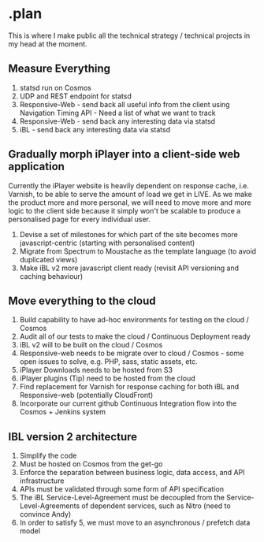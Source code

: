 .plan
=====

This is where I make public all the technical strategy / technical projects in my head at the moment.

Measure Everything
------------------

1. statsd run on Cosmos
2. UDP and REST endpoint for statsd
3. Responsive-Web - send back all useful info from the client using Navigation Timing API - Need a list of what we want to track
4. Responsive-Web - send back any interesting data via statsd
5. iBL - send back any interesting data via statsd

Gradually morph iPlayer into a client-side web application
----------------------------------------------------------
Currently the iPlayer website is heavily dependent on response cache, i.e. Varnish, to be able to serve the amount of load we get in LIVE. As we make the product more and more personal, we will need to move more and more logic to the client side because it simply won't be scalable to produce a personalised page for every individual user.

1. Devise a set of milestones for which part of the site becomes more javascript-centric (starting with personalised content)
2. Migrate from Spectrum to Moustache as the template language (to avoid duplicated views)
3. Make iBL v2 more javascript client ready (revisit API versioning and caching behaviour)

Move everything to the cloud
----------------------------

1. Build capability to have ad-hoc environments for testing on the cloud / Cosmos
2. Audit all of our tests to make the cloud / Continuous Deployment ready
2. iBL v2 will to be built on the cloud / Cosmos
3. Responsive-web needs to be migrate over to cloud / Cosmos - some open issues to solve, e.g. PHP, sass, static assets, etc.
4. iPlayer Downloads needs to be hosted from S3
5. iPlayer plugins (Tip) need to be hosted from the cloud
6. Find replacement for Varnish for response caching for both iBL and Responsive-web (potentially CloudFront)
7. Incorporate our current github Continuous Integration flow into the Cosmos + Jenkins system

IBL version 2 architecture
--------------------------
1. Simplify the code
2. Must be hosted on Cosmos from the get-go
3. Enforce the separation between business logic, data access, and API infrastructure
4. APIs must be validated through some form of API specification
5. The iBL Service-Level-Agreement must be decoupled from the Service-Level-Agreements of dependent services, such as Nitro (need to convince Andy)
6. In order to satisfy 5, we must move to an asynchronous / prefetch data model
